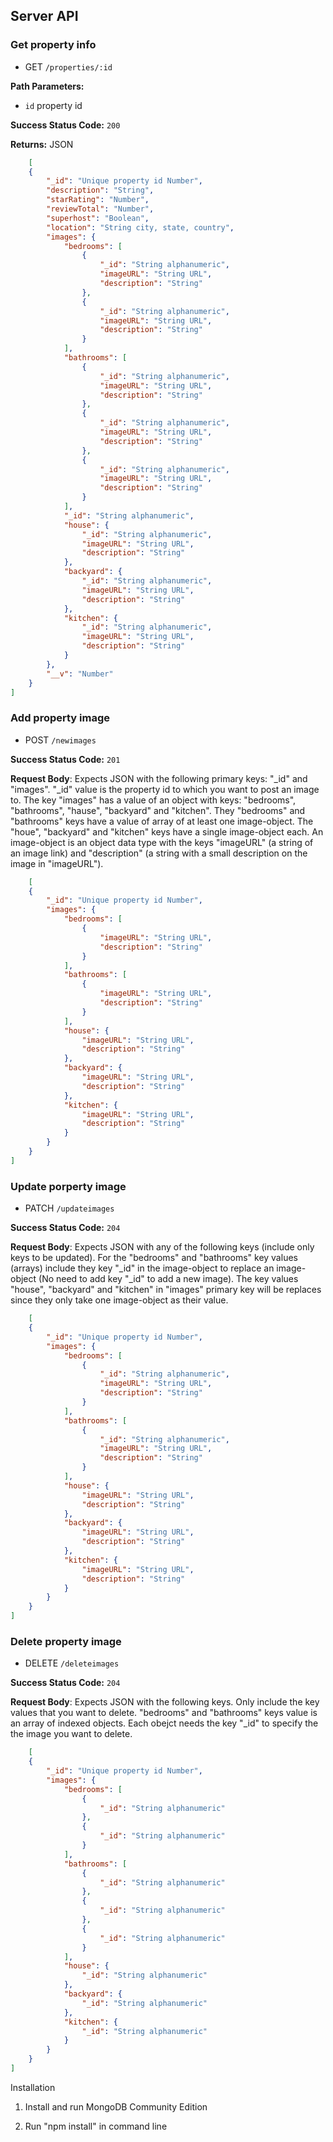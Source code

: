 ## Server API

### Get property info
  * GET `/properties/:id`

**Path Parameters:**
  * `id` property id

**Success Status Code:** `200`

**Returns:** JSON

```json
    [
    {
        "_id": "Unique property id Number",
        "description": "String",
        "starRating": "Number",
        "reviewTotal": "Number",
        "superhost": "Boolean",
        "location": "String city, state, country",
        "images": {
            "bedrooms": [
                {
                    "_id": "String alphanumeric",
                    "imageURL": "String URL",
                    "description": "String"
                },
                {
                    "_id": "String alphanumeric",
                    "imageURL": "String URL",
                    "description": "String"
                }
            ],
            "bathrooms": [
                {
                    "_id": "String alphanumeric",
                    "imageURL": "String URL",
                    "description": "String"
                },
                {
                    "_id": "String alphanumeric",
                    "imageURL": "String URL",
                    "description": "String"
                },
                {
                    "_id": "String alphanumeric",
                    "imageURL": "String URL",
                    "description": "String"
                }
            ],
            "_id": "String alphanumeric",
            "house": {
                "_id": "String alphanumeric",
                "imageURL": "String URL",
                "description": "String"
            },
            "backyard": {
                "_id": "String alphanumeric",
                "imageURL": "String URL",
                "description": "String"
            },
            "kitchen": {
                "_id": "String alphanumeric",
                "imageURL": "String URL",
                "description": "String"
            }
        },
        "__v": "Number"
    }
]
```

### Add property image
  * POST `/newimages`

**Success Status Code:** `201`

**Request Body**:
Expects JSON with the following primary keys: "_id" and "images".
"_id" value is the property id to which you want to post an image to.
The key "images" has a value of an object with keys: "bedrooms", "bathrooms",
"hause", "backyard" and "kitchen". They "bedrooms" and "bathrooms" keys have
a value of array of at least one image-object. The "houe", "backyard" and
"kitchen" keys have a single image-object each. An image-object is an object
data type with the keys "imageURL" (a string of an image link) and "description"
(a string with a small description on the image in "imageURL").


```json
    [
    {
        "_id": "Unique property id Number",
        "images": {
            "bedrooms": [
                {
                    "imageURL": "String URL",
                    "description": "String"
                }
            ],
            "bathrooms": [
                {
                    "imageURL": "String URL",
                    "description": "String"
                }
            ],
            "house": {
                "imageURL": "String URL",
                "description": "String"
            },
            "backyard": {
                "imageURL": "String URL",
                "description": "String"
            },
            "kitchen": {
                "imageURL": "String URL",
                "description": "String"
            }
        }
    }
]
```


### Update porperty image
  * PATCH `/updateimages`

**Success Status Code:** `204`

**Request Body**:
Expects JSON with any of the following keys (include only keys to be updated).
For the "bedrooms" and "bathrooms" key values (arrays) include they key "_id"
in the image-object to replace an image-object (No need to add key "_id"
to add a new image). The key values "house", "backyard" and "kitchen" in "images"
primary key will be replaces since they only take one image-object as their value.

```json
    [
    {
        "_id": "Unique property id Number",
        "images": {
            "bedrooms": [
                {
                    "_id": "String alphanumeric",
                    "imageURL": "String URL",
                    "description": "String"
                }
            ],
            "bathrooms": [
                {
                    "_id": "String alphanumeric",
                    "imageURL": "String URL",
                    "description": "String"
                }
            ],
            "house": {
                "imageURL": "String URL",
                "description": "String"
            },
            "backyard": {
                "imageURL": "String URL",
                "description": "String"
            },
            "kitchen": {
                "imageURL": "String URL",
                "description": "String"
            }
        }
    }
]
```

### Delete property image
  * DELETE `/deleteimages`

**Success Status Code:** `204`

**Request Body**:
Expects JSON with the following keys. Only include the key values that
you want to delete. "bedrooms" and "bathrooms" keys value is an array
of indexed objects. Each obejct needs the key "_id" to specify the
the image you want to delete.

```json
    [
    {
        "_id": "Unique property id Number",
        "images": {
            "bedrooms": [
                {
                    "_id": "String alphanumeric"
                },
                {
                    "_id": "String alphanumeric"
                }
            ],
            "bathrooms": [
                {
                    "_id": "String alphanumeric"
                },
                {
                    "_id": "String alphanumeric"
                },
                {
                    "_id": "String alphanumeric"
                }
            ],
            "house": {
                "_id": "String alphanumeric"
            },
            "backyard": {
                "_id": "String alphanumeric"
            },
            "kitchen": {
                "_id": "String alphanumeric"
            }
        }
    }
]
```

Installation
1) Install and run MongoDB Community Edition
<!-- https://docs.mongodb.com/manual/administration/install-community/ -->
2) Run "npm install" in command line